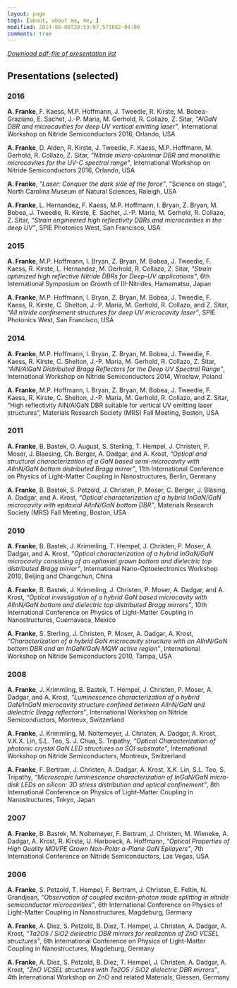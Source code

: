```yaml
---
layout: page
tags: [about, about me, me, ]
modified: 2014-08-08T20:53:07.573882-04:00
comments: true
---
```


[*Download pdf-file of presentation list*](../pdf/AA_presentations_Franke_upload_Jan2016.pdf)

## Presentations (selected)
    

### 2016
**A. Franke**, F. Kaess, M.P. Hoffmann, J. Tweedie, R. Kirste, M. Bobea-Graziano, E. Sachet, J.-P. Maria, M. Gerhold, R. Collazo, Z. Sitar, *"AlGaN DBR and microcavities for deep UV vertical emitting laser"*, International Workshop on Nitride Semiconductors 2016, Orlando, USA

**A. Franke**, D. Alden, R. Kirste, J. Tweedie, F. Kaess, M.P. Hoffmann, M. Gerhold, R. Collazo, Z. Sitar, *"Nitride micro-columnar DBR and monolithic microcavites for the UV-C spectral range"*, International Workshop on Nitride Semiconductors 2016, Orlando, USA

**A. Franke**, *"Laser: Conquer the dark side of the force"*, "Science on stage", North Carolina Museum of Natural Sciences, Raleigh, USA

**A. Franke**, L. Hernandez, F. Kaess, M.P. Hoffmann, I. Bryan, Z. Bryan, M. Bobea, J. Tweedie, R. Kirste, E. Sachet, J.-P. Maria, M. Gerhold, R. Collazo, Z. Sitar, *“Strain engineered high reflectivity DBRs and microcavities in the deep UV”*, SPIE Photonics West, San Francisco, USA

### 2015
**A. Franke**, M.P. Hoffmann, I. Bryan, Z. Bryan, M. Bobea, J. Tweedie, F. Kaess, R. Kirste, L. Hernandez, M. Gerhold, R. Collazo, Z. Sitar, *"Strain optimized high reflective Nitride DBRs for Deep-UV applications"*, 6th International Symposium on Growth of III-Nitrides, Hamamatsu, Japan

**A. Franke**, M.P. Hoffmann, I. Bryan, Z. Bryan, M. Bobea, J. Tweedie, F. Kaess, R. Kirste, C. Shelton, J.-P. Maria, M. Gerhold, R. Collazo, and Z. Sitar, *“All nitride confinement structures for deep UV microcavity laser”*, SPIE Photonics West, San Francisco, USA

### 2014
**A. Franke**, M.P. Hoffmann, I. Bryan, Z. Bryan, M. Bobea, J. Tweedie, F. Kaess, R. Kirste, C. Shelton, J.-P. Maria, M. Gerhold, R. Collazo, Z. Sitar, *“AlN/AlGaN Distributed Bragg Reflectors for the Deep UV Spectral Range”*, International Workshop on Nitride Semiconductors 2014, Wrocław, Poland

**A. Franke**, M.P. Hoffmann, I. Bryan, Z. Bryan, M. Bobea, J. Tweedie, F. Kaess, R. Kirste, C. Shelton, J.-P. Maria, M. Gerhold, R. Collazo, and Z. Sitar, “High reflectivity AlN/AlGaN DBR suitable for vertical UV emitting laser structures”, Materials Research Society (MRS) Fall Meeting, Boston, USA

### 2011
**A. Franke**, B. Bastek, O. August, S. Sterling, T. Hempel, J. Christen, P. Moser, J. Blaesing, Ch. Berger, A. Dadgar, and A. Krost, *“Optical and structural characterization of a GaN based semi-microcavity with AlInN/GaN bottom distributed Bragg mirror”*, 11th International Conference on Physics of Light-Matter Coupling in Nanostructures, Berlin, Germany

**A. Franke**, B. Bastek, S. Petzold, J. Christen, P. Moser, C. Berger, J. Bläsing, A. Dadgar, and A. Krost, *“Optical characterization of a hybrid InGaN/GaN microcavity with epitaxial AlInN/GaN bottom DBR”*,  Materials Research Society (MRS) Fall Meeting, Boston, USA

### 2010
**A. Franke**, B. Bastek, J. Krimmling, T. Hempel, J. Christen, P. Moser, A. Dadgar, and A. Krost, *“Optical characterization of a hybrid InGaN/GaN microcavity consisting of an epitaxial grown bottom and dielectric top distributed Bragg mirror”*, International Nano-Optoelectronics Workshop 2010, Beijing and Changchun, China

**A. Franke**, B. Bastek, J. Krimmling, J. Christen, P. Moser, A. Dadgar, and A. Krost, *“Optical investigation of a hybrid GaN based microcavity with AlInN/GaN bottom and dielectric top distributed Bragg mirrors”*, 10th International Conference on Physics of Light-Matter Coupling in Nanostructures, Cuernavaca, Mexico

**A. Franke**, S. Sterling, J. Christen, P. Moser, A. Dadgar, A. Krost, *“Characterization of a hybrid GaN microcavity structure with an AlInN/GaN bottom DBR and an InGaN/GaN MQW active region”*, International Workshop on Nitride Semiconductors 2010, Tampa, USA

### 2008
**A. Franke**, J. Krimmling, B. Bastek, T. Hempel, J. Christen, P. Moser, A. Dadgar, and A. Krost, *“Luminescence characterization of a hybrid GaN/InGaN microcavity structure confined between AlInN/GaN and dielectric Bragg reflectors”*, International Workshop on Nitride Semiconductors, Montreux, Switzerland

**A. Franke**, J. Krimmling, M. Noltemeyer, J. Christen, A. Dadgar, A. Krost, V.K.X. Lin, S.L. Teo, S. J. Chua, S. Tripathy, *“Optical Characterization of photonic crystal GaN LED structures on SOI substrate”*, International Workshop on Nitride Semiconductors, Montreux, Switzerland

**A. Franke**, F. Bertram, J. Christen, A. Dadgar, A. Krost, X.K. Lin, S.L. Teo, S. Tripathy, *“Microscopic luminescence characterization of InGaN/GaN micro-disk LEDs on silicon: 3D stress distribution and optical confinement”*, 8th International Conference on Physics of Light-Matter Coupling in Nanostructures, Tokyo, Japan

### 2007
**A. Franke**, B. Bastek, M. Noltemeyer, F. Bertram, J. Christen, M. Wieneke, A. Dadgar, A. Krost, R. Kirste, U. Harboeck, A. Hoffmann, *“Optical Properties of High Quality MOVPE Grown Non-Polar a-Plane GaN Epilayers”*, 7th International Conference on Nitride Semiconductors, Las Vegas, USA

### 2006
**A. Franke**, S. Petzold, T. Hempel, F. Bertram, J. Christen, E. Feltin, N. Grandjean, *“Observation of coupled exciton-photon mode splitting in nitride semiconductor microcavities”*, 6th International Conference on Physics of Light-Matter Coupling in  Nanostructures, Magdeburg, Germany

**A. Franke**, A. Diez, S. Petzold, B. Diez, T. Hempel, J. Christen, A. Dadgar, A. Krost, *“Ta2O5 / SiO2 dielectric DBR mirrors for realization of ZnO VCSEL structures”*, 6th International Conference on Physics of Light-Matter Coupling in Nanostructures, Magdeburg, Germany

**A. Franke**, A. Diez, S. Petzold, B. Diez, T. Hempel, J. Christen, A. Dadgar, A. Krost, *“ZnO VCSEL structures with Ta2O5 / SiO2 dielectric DBR mirrors”*, 4th International Workshop on ZnO and related Materials, Giessen, Germany
